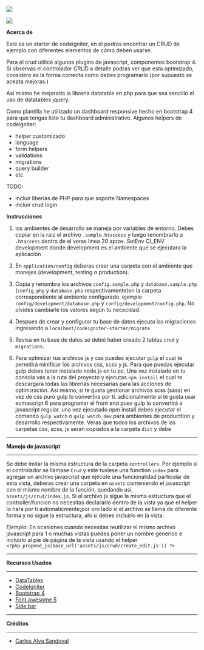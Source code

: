 
![](https://bytebucket.org/carlosalva/codeigniter-starter/raw/1ace9e464eba8e8df8b3b4de4a2ff21bd76beec7/assets/img/sample.PNG)

![](https://bitbucket.org/carlosalva/codeigniter-starter/raw/185db8cf4a2f2401108ae94558d8c43a776c8d4c/assets/img/sample2.PNG)

**Acerca de**

Este es un starter de codeigniter, en el podras encontrar un CRUD de ejemplo con diferentes elementos de cómo deben usarse.

Para el crud utilicé algunos plugins de javascript, componentes bootstrap 4.
Si observas el controlador CRUD a detalle podras ver que esta optimizado, considero es  la forma correcta como debes programarlo 
(por supuesto se acepta mejoras.)

Asi mismo he mejorado la librería datatable en php para que sea sencillo el uso de datatables jquery.

Como plantilla he utilizado un dashboard responsive hecho en bootstrap 4 para que tengas listo tu dashboard administrativo.
Algunos helpers de codeigniter:
- helper customizado
- language
- form helpers
- validations
- migrations
- query builder
- etc

TODO:

- incluir liberias de PHP para que soporte Namespaces
- incluir crud login

**Instrucciones**


1. los ambientes de desarrollo se maneja por variables de entorno. Debes copiar en la raiz el archivo 
`.sample.htaccess` y luego renombrarlo a `.htaccess` dentro de el veras linea 20 aprox. 
SetEnv CI_ENV development  donde development es el ambiente que se ejecutara la aplicación

2. En `application/config` deberas crear una carpeta con el ambiente que manejes 
(development, testing o production). 

3. Copia y renombra los archivos `config.sample.php` y `database.sample.php` 
(`config.php` y `database.php` respectivamente)en la carpeta 
correspondiente al ambiente configurado. ejemplo `config/development/database.php` y `config/development/config.php`. 
No olvides cambiarle los valores según tu nececidad.

4. Despues de crear y configurar tu base de datos ejecuta las migraciones ingresando a `localhost/codeigniter-starter/migrate`

5. Revisa en tu base de datos se debió haber creado 2 tablas `crud` y `migrations`.

6. Para optimizar tus archivos js y css puedes ejecutar `gulp` el cual te permitirá minificar los archivos css, scss y js.
   Para que puedas ejecutar gulp debes tener instalado node.js en tu pc. Una vez instalado en tu consola vas a la ruta del proyecto y ejecutas
   `npm install` el cual te descargara todas las librerias necesarias para las acciones de optimización. Asi mismo, si te gusta gestionar archivos scss (sass) 
    en vez de css puro gulp lo convertira por tí. adicionalmente si te gusta usar ecmascript 6 para programar el front end pues gulp lo convertirá a javascript regular.
    una vez ejecutado npm install debes ejecutar el comando `gulp watch` o `gulp watch_dev` para ambientes de producttion y desarrollo respectivamente. Veras que todos los archivos 
    de las carpetas css, scss, js seran copiados a la carpeta `dist` y debe 
 

*******************
**Manejo de javascript**
*******************

Se debe imitar la misma estructura de la carpeta `controllers`. Por ejemplo
si el controlador se llamase `Crud`  y este tuviese una  function `index`
para agregar un archivo javascript que ejecute una funcionalidad particular de esta vista,
deberas crear una carpeta en `assets` conteniendo el javascript con el mismo nombre de la función, quedando asi,
`assets/js/crud/index.js`. Si el archivo js sigue la misma estructura que el controller/funcion no necesitas declararlo dentro de la vista 
ya que el helper lo hara por ti automaticmente;por oro lado si el archivo se llama de diferente forma y no sigue la estructura, ahi si debes incluirlo en la vista.

*Ejemplo:*
En ocasiones cuando necesitas reutilizar el mismo archivo javascript para 1 o muchas vistas
puedes poner un nombre generico e incluirlo al pie de página de la vista usando el helper  
`<?php prepend_js(base_url('assets/js/crud/create_edit.js')) ?>`

*********
**Recursos Usados**
*********

-  [DataTables](https://datatables.net/)
-  [CodeIgniter](https://codeigniter.com)
-  [Bootstrap 4](https://getbootstrap.com/)
-  [Font awesome 5](https://fontawesome.com/)
-  [Side bar](https://bootstrapious.com/p/bootstrap-sidebar)


*********
**Créditos**
*********

-  [Carlos Alva Sandoval](https://www.linkedin.com/in/carlosalva/)